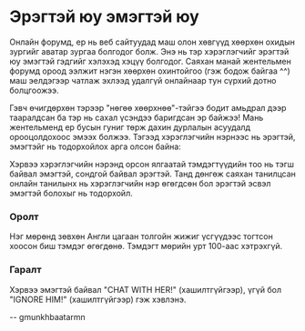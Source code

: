 Эрэгтэй юу эмэгтэй юу
=====================
Онлайн форумд, ер нь веб сайтуудад маш олон хөвгүүд хөөрхөн охидын зургийг
аватар зургаа болгодог болж. Энэ нь тэр хэрэглэгчийг эрэгтэй юу эмэгтэй гэдгийг
хэлэхэд хэцүү болгодог. Саяхан манай жентельмен форумд ороод ээлжит нэгэн
хөөрхөн охинтойгоо (гэж бодож байгаа ^^) маш эелдэгээр чатлаж эхлээд удалгүй
онлайнаар тун сүрхий дотно болцгоожээ.

Гэвч өчигдөрхөн тэрээр "нөгөө хөөрхнөө"-тэйгээ бодит амьдрал дээр тааралдсан ба
тэр нь сахал үсэндээ баригдсан эр байжээ! Мань жентельменд ер бусын гуниг төрж
дахин дурлалын асуудалд орооцолдохоос эмээх болжээ. Тэгээд хэрэглэгчийн нэрнээс
нь эрэгтэй, эмэгтэйг нь тодорхойлох арга олсон байна:

Хэрвээ хэрэглэгчийн нэрэнд орсон ялгаатай тэмдэгтүүдийн тоо нь тэгш байвал
эмэгтэй, сондгой байвал эрэгтэй. Танд дөнгөж саяхан танилцсан онлайн танилынх нь
хэрэглэгчийн нэр өгөгдсөн бол эрэгтэй эсвэл эмэгтэй болохыг нь тодорхойл.


### Оролт
Нэг мөрөнд зөвхөн Англи цагаан толгойн жижиг үсгүүдээс тогтсон хоосон биш тэмдэг
өгөгдөнө. Тэмдэгт мөрийн урт 100-аас хэтрэхгүй.


### Гаралт
Хэрвээ эмэгтэй байвал "CHAT WITH HER!" (хашилтгүйгээр), үгүй бол "IGNORE HIM!"
(хашилтгүйгээр) гэж хэвлэнэ.

-- gmunkhbaatarmn

